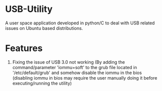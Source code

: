 # USB-Utility
A user space application developed in python/C to deal with USB related issues on Ubuntu based distributions.

# Features
1. Fixing the issue of USB 3.0 not working (By adding the command/parameter 'iommu=soft' to the grub file located in '/etc/default/grub' and somehow disable the iommu in the bios (disabling iommu in bios may require the user manually doing it before executing/running the utility)
